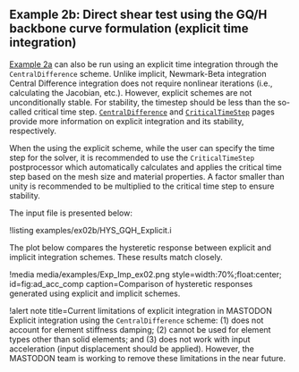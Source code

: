 ## Example 2b: Direct shear test using the GQ/H backbone curve formulation (explicit time integration)

[Example 2a](examples/example2a.md) can also be run using an explicit time integration through the `CentralDifference`
scheme. Unlike implicit, Newmark-Beta integration Central Difference integration
does not require nonlinear iterations (i.e., calculating the Jacobian, etc.). However,
explicit schemes are not unconditionally stable. For stability, the timestep
should be less than the so-called critical time step. [`CentralDifference`](source/timeintegrators/CentralDifference.md)
and [`CriticalTimeStep`](source/postprocessors/CriticalTimeStep.md) pages
provide more information on explicit integration and its stability, respectively.   

When the using the explicit scheme, while the user can specify the time step for the solver,
it is recommended to use the `CriticalTimeStep` postprocessor which automatically
calculates and applies the critical time step based on the mesh size and material
properties. A factor smaller than unity is recommended to be multiplied to the critical
time step to ensure stability.

The input file is presented below:

!listing examples/ex02b/HYS_GQH_Explicit.i

The plot below compares the hysteretic response between explicit and implicit integration
schemes. These results match closely.

!media media/examples/Exp_Imp_ex02.png
      style=width:70%;float:center;
      id=fig:ad_acc_comp
      caption=Comparison of hysteretic responses generated using explicit and implicit schemes.

!alert note title=Current limitations of explicit integration in MASTODON
Explicit integration using the `CentralDifference` scheme: (1) does not account for
element stiffness damping; (2) cannot be used for element types other than solid
elements; and (3) does not work with input acceleration (input displacement should
be applied). However, the MASTODON team is working to remove these limitations in the near future.
